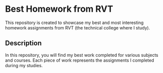 # Best Homework from RVT

This repository is created to showcase my best and most interesting homework assignments from RVT (the technical college where I study).

## Description

In this repository, you will find my best work completed for various subjects and courses. Each piece of work represents the assignments I completed during my studies.

